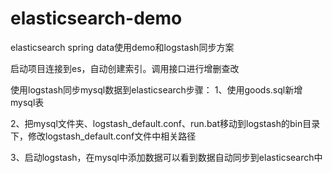 # elasticsearch-demo
elasticsearch spring data使用demo和logstash同步方案

启动项目连接到es，自动创建索引。调用接口进行增删查改

使用logstash同步mysql数据到elasticsearch步骤：
1、使用goods.sql新增mysql表

2、把mysql文件夹、logstash_default.conf、run.bat移动到logstash的bin目录下，修改logstash_default.conf文件中相关路径

3、启动logstash，在mysql中添加数据可以看到数据自动同步到elasticsearch中
